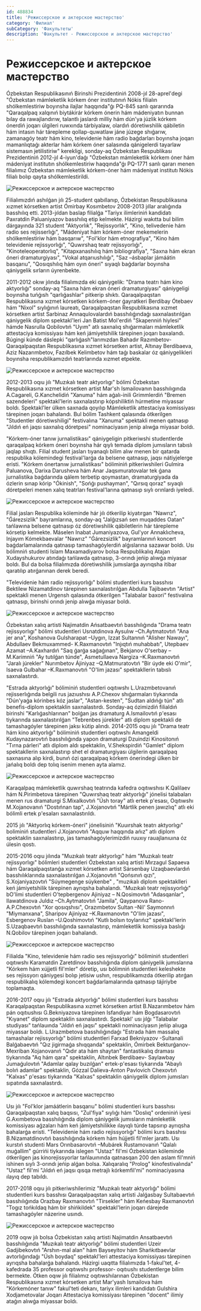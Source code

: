 ```yaml
---
id: 488834
title: 'Режиссерское и актерское мастерство'
category: 'Филиал'
subCategory: 'Факультеты'
description: 'Факультет - Режиссерское и актерское мастерство'
---
```


# Режиссерское и актерское мастерство

Ózbekstan Respublikasınıń Birinshi Prezidentiniń 2008-jıl 28-aprel'degi "Ózbekstan mámleketlik kórkem óner institutınıń Nókis filialın shólkemlestiriw boyınsha ilajlar haqqında"ǵı PQ-845 sanlı qararında "Qaraqalpaq xalqınıń biytákirár kórkem ónerin hám mádeniyatın bunnan bılay da rawajlandırıw, talantlı jaslardı milliy hám dún'ya júzlik kórkem ónerdiń joqarı úlgileri ruwxında tárbiyalaw, olardıń dóretiwshilik qábiletin hám intasın hár tárepleme qollap-quwatlaw jáne júzege shıǵarıw, zamanagóy teatr hám kino, televidenie hám radio baǵdarları boyınsha joqarı mamanlıqtaǵı akterlar hám kórkem óner salasında qánigelerdi tayarlaw sistemasın jetilistiriw" kerekligi, sonday-aq Ózbekstan Respublikası Prezidentiniń 2012-jıl 4-iyun'daǵı "Ózbekstan mámleketlik kórkem óner hám mádeniyat institutın shólkemlestiriw haqqında"ǵı PQ-1771 sanlı qararı menen filialımız Ózbekstan mámleketlik kórkem-óner hám mádeniyat institutı Nókis filialı bolıp qayta shólkemlestirildi.

![Режиссерское и актерское мастерство](/page/488834/1-1.png)

Filialımızdıń ashılǵan jılı 25-student qabıllanıp, Ózbekistan Respublikasına xızmet kórsetken artist Ómirbay Kosımbetov 2008-2013 jıllar aralıǵında basshılıq etti. 2013-jıldan baslap filialǵa "Tariyx ilimleriniń kandidatı Paxratdin Paluaniyazov basshılıq etip kelmekte. Házirgi wakıtta bul bilim dárgayında 321 student "Aktyorlık", "Rejissyorlık", "Kino, telivedenie hám radio ses rejisserlıǵı", "Mádeniyat hám kórkem-óner mekemelerin shólkemlestiriw hám basqarıw", "Fol'klor hám etnografiya", "Kino hám televidenie rejissyorlıǵı", "Quwırshaq teatr rejissyorlıǵı", "Kinoteleoperatorlıq", "Kitapxanashılıq hám bibliografiya", "Saxna hám ekran óneri dramaturgiyası", "Vokal atqarıushılıǵı", "Saz –ásbaplar jámáátin basqarıu", "Qosıqshılıq hám oyın óneri" sıyaqlı baǵdarlar boyınsha qániygelik sırların úyrenbekte.

2011-2012 okıw jılında filialımızda eki qániygelik: "Drama teatrı hám kino aktyorlıǵı" sonday-aq "Saxna hám ekran óneri dramaturgiyası" qániygeligi boyınsha tuńǵısh "qarlıǵashlar" pitkerip shıktı. Qaraqalpaqstan Respublikasına xızmet kórsetken kórkem-óner ǵayratkeri Berdibay Ótebaev hám "Nixol" sıylıǵınıń laureatı, Qaraqalpaqstan Respublikasına xızmet kórsetken artist Sarbinaz Annaqulovalardıń basshılıǵındaǵı saxnalastırılǵan qániygelik diplom spektakl'leri Jan Batist Mol'erdiń "Skapenniń hiylesi" hámde Nasrulla Qobilovtıń "Uyım" atlı saxnalıq shıǵarmaları mámleketlik attestaciya komissiyası hám keń jámiyetshilik tárepinen joqarı baxalandı. Búgingi kúnde dáslepki "qarlıǵash"larımızdan Bahadır Razımbetov- Qaraqalpaqstan Respublikasına xızmet kórsetken artist, Altınay Berdibaeva, Aziz Nazarımbetov, Fazılbek Kelimbetov hám taǵı baskalar óz qániygelikleri boyınsha respublikamızdıń teatrlarında xızmet etpekte.

![Режиссерское и актерское мастерство](/page/488834/2-1.png)

2012-2013 oqıu jılı "Muzıkalı teatr aktyorlıgı" bólimi Ózbekstan Respublikasına xızmet kórsetken artist Mar'sh Ismailovanın basshılıgında A.Cagareli, G.Kanchelidiń "Xanuma" hám aǵalı-inili Grimmlerdiń "Bremen sazendeleri" spektakl'lerin saxnalastırıp kópshiliktiń húrmetine miyassar boldı. Spektakl'ler úlken saxnada qoyılıp Mámleketlik attestaciya komissiyası tárepinen joqarı bahalandı. Bul bólim Tashkent qalasında ótkerilgen "Studentler dóretiwshiligi" festivalına "Xanuma" spektakli menen qatnasıp "Jıldıń eń jaqsı saxnalıq dóretpesi" nominaciyasın jenip alıwǵa miyasar boldı.

"Kórkem-óner tanıw jurnalistikası" qániygeligin pitkeriwshi studentlerde qaraqalpaq kórkem óneri boyınsha hár qıylı temada diplom jumısların tabıslı jaqlap shıqtı. Filial student jasları tıyanaqlı bilim alıw menen bir qatarda respublika kólemindegi festival'larǵa da belsene qatnasıp, jaqsı nátiyjelerge eristi. "Kórkem ónertanıw jurnalistikası" bóliminiń pitkeriwshileri Gulmira Paluanova, Darixa Darusheva hám Anar Jaqsımuratovalar tek ǵana jurnalistika baǵdarında qálem terbetip qoymastan, dramaturgiyada da ózlerin sınap kórip "Ókinish", "Sońǵı pushayman", "Qırsıq qoraz" sıyaqlı dóretpeleri menen xalıq teatrları festival'larına qatnasıp sıylı orınlardı iyeledi.

![Режиссерское и актерское мастерство](/page/488834/3-1.png)

Filial jasları Respublika kóleminde hár jılı ótkerilip kiyatırgan "Nawrız", "Ǵárezsizlik" bayramlarına, sonday-aq "Jalǵızsań sen muqaddes Oatan" tańlawına belsene qatnasıp óz dóretiwshilik qábiletlerin hár tárepleme kórsetip kelmekte. Máselen Inabat Jumaniyazova, Gul'yor Annaklıcheva, Injayım Kómekbaevalar "Nawrız" "Ǵárezsizlik" bayramlarınıń koncert baǵdarlamalarında qatnasıp tamashagóylerdiń alǵıslarına sazawar boldı. Usı bólimniń studenti Islam Maxamadiyarov bolsa Respublikalıq Atajan Xudayshukurov atındaǵı tańlawda qatnasıp, 3-orındı jeńip alıwǵa miyasar boldı. Bul da bolsa filialımızda dóretiwshilik jumıslarǵa ayırıqsha itibar qaratılıp atırǵanınan derek beredi.

"Televidenie hám radio rejissyorlıǵı" bólimi studentleri kurs basshısı Bektilew Nizamatdinov tárepinen saxnalastırılǵan Abdulla Tajibaevtın "Artist" spektakli menen Urgensh qalasında ótkerilgen "Talabalar baxori" festivalına qatnasıp, birinshi orındı jenip alıwǵa miyasar boldı.

![Режиссерское и актерское мастерство](/page/488834/4-1.png)

Ózbekstan xalıq artisti Najimatdin Ańsatbaevtıń basshılıǵında "Drama teatrı rejissyorlıgı" bólimi studentleri Usnatdinova Aysulıw –Ch.Aytmatovtıń "Ana jer ana", Koshanova Gulsharapat –Uygın, Izzat Sultannıń "Alisher Nawayı", Abdullaev Bekmuxammed- K.Raxmanovtıń "Injıqtıń muhabbatı", Utepbaev Azamat –A.Kaxhardıń "Saq ǵarǵa saǵaǵınan", Bekjanov O'serbay –M.Karimniń "Ay tutılǵan túnde", Asmetullaeva Nargiza –K.Raxmanovtıń "Jaralı júrekler" Nurımbetov Ájiniyaz –Q.Matmuratovtıń "Bir úyde eki O'mir", Isaeva Gulbahar –K.Raxmanovtıń "O'lim jazası" spektakllerin tabıslı saxnalastırdı.

"Estrada aktyorlıǵı" bóliminiń studentleri oqıtıwshı L.Urazmbetovanıń rejisserlıǵında belgili rus jazıushısı A.P.Chexov shıǵarmaları tiykarında "Dún'yaǵa kórinbes kóz jaslar", "Astan-kesten", "Sudtan aldıńǵı tún" atlı benefis-diplom spektaklin saxnalastırdı. Sonday-aq ózimizdiń filialdıń birinshi "Karlıǵashlarınan" bolǵan jas dramaturg A.Ismailovtıń p'esası tiykarında saxnalastırılǵan "Tebrenbes júrekler" atlı diplom spektakli de tamashagóyler tárepinen jaksı kútip alındı. 2014-2015 oqıu jılı "Drama teatr hám kino aktyorlıǵı" bóliminiń studentleri oqıtıwshı Amangeldi Kudaynazarovtıń basshılıǵında yapon dramaturgi Dzuindzi Kinositonıń "Tırna párleri" atlı diplom aldı spektaklin, V.Shekspirdiń "Gamlet" diplom spektakllerin saxnalastırıp shet el dramaturgiyası úlgilerin qaraqalpaq saxnasına alıp kirdi, bunıń ózi qaraqalpaq kórkem ónerindegi úlken bir jańalıq boldı dep tolıq isenim menen ayta alamız.

![Режиссерское и актерское мастерство](/page/488834/5-1.png)

Karaqalpaq mámleketlik quwırshaq teatrında kafedra oqıtıwshısı K.Qalilaev hám N.Pirimbetova tárepinen "Quwırshaq teatr aktyorlıǵı" jónelisi talabaları menen rus dramaturgi S.Mixalkovtıń "Úsh toray" atlı ertek p'esası, Oqıtıwshı M.Xojanovanıń "Dostıńnan tap", J.Xojanovtıń "Mártlik penen jawızlıq" atlı eki bólimli ertek p'esaları saxnalastırıldı.

2015 jılı "Aktyorlıq kórkem-óneri" jónelisiniń "Kuuırshak teatrı aktyorlıgı" boliminiń studentleri J.Xojanovtıń "Aqquw haqqında ańız" atlı diplom spektaklin saxnalastırıp, jas tamashagóylerimizdiń ruuxıy rauajlanıuına óz úlesin qostı.

2015-2016 oqıu jılında "Muzıkalı teatr aktyorlıgı" hám "Muzıkalı teatr rejissyorlıgı" bólimleri studentleri Ózbekstan xalıq artisti Mırzagul Sapaeva hám Qaraqalpaqstanǵa xızmet kórsetken artist Sársenbay Uzaqbaevlardıń basshılıklarında saxnalastırılǵan J.Xojanovtıń "Qońsınıń qızı", S.Xojaniyazovtıń "Súymegenge súykenbe" , "muzıkalı diplom spektaklleri keń jámiyetshilik tárepinen ayrıqsha bahalandı. "Muzıkalı teatr rejissyorlıǵı" bO'limi studentleri O'tepbergenov Ajiniyaz – N.Qosimovtıń "Adasqanlar", Ilawatdinova Juldız –Ch.Aytmatovtıń "Jamila", Qaypanova Rano- A.P.Chexovtıń "Xor qosıqshısı", Orazımbetov Sultan –Nil' Saymonnıń "Miymanxana", Sharipov Ajiniyaz –K.Raxmanovtın "O'lim jazası", Esbergenov Ruslan –U.Qoshimovtıń "Kutlı bolsın toylarıńız" spektakl'lerin S.Uzaqbaevtıń basshılıǵında saxnalastırıp, mámleketlik komissiya baslıǵı N.Qobilov tárepinen joqarı bahalandı.

![Режиссерское и актерское мастерство](/page/488834/6-1.png)

Filialda "Kino, televidenie hám radio ses rejissyorlıǵı" bóliminiń studentleri oqıtıwshı Karamatdin Zaretdinov basshılıǵında diplom qániygelik jumıslarına "Kórkem hám xújjetli fil'mler" dóretip, usı bólimniń studentleri keleshekte ses rejissyorı qániygesi bolıp jetisiw ushın, respublikamızda ótkerilip atırǵan respublikalıq kólemdegi koncert baǵdarlamalarında qatnasıp tájiriybe toplamaqta.

2016-2017 oqıu jılı "Estrada aktyorlıǵı" bólimi studentleri kurs basshısı Karaqalpaqstan Respublikasına xızmet kórsetken artist B.Nazarımbetov hám pán oqıtıushısı G.Bekniyazova tárepinen Isfandiyar hám Bogdasarovtıń "Kıyanet" diplom spektaklin saxnalastırdı. Spektakl' usı jılǵı "Talabalar studiyası" tańlauında "Jıldıń eń jaqsı" spektakli nominaciyasın jeńip alıuga miyassar boldı. L.Urazmbetova basshılıǵındaǵı "Estrada hám massalıq tamashalar rejissyorlıǵı" bólimi studentleri Farxad Bekniyazov -Sultanali Balǵabaevtıń "Qız jigirmaǵa shıqqanda" spektaklin, Ómirbek Bekturǵanov-Mexriban Xojanovanıń "Qıdır ata hám shaytan" fantastikalıq draması tiykarında "Aq hám qara" spektaklin, Altınbek Berdibaev- Saylawbay Jumaǵulovtıń "Adamlar qalay buzılǵan" ertek-p'esası tiykarında "Abaylı bolıń adamlar" spektaklin, Gózzal Dalieva-Anton Pavlovich Chexovtıń "Kalxas" p'esası tiykarında "Kalxas" spektaklin qániygelik diplom jumısları sıpatında saxnalastırdı.

![Режиссерское и актерское мастерство](/page/488834/7-1.png)

Usı jılı "Fol'klor jamáátlerin basqarıu" bólimi studentleri kurs basshısı Qaraqalpaqstan xalıq baqsısı, "Zul'fiya" sıylıǵı hám "Doslıq" ordeniniń iyesi G.Axımbetova basshılıǵında diplom qániygelik jumısların mámleketlik komissiyası aǵzaları hám keń jámiyetshilikke ılayıqlı túrde tapsırıp ayrıqsha bahalarǵa eristi. "Televidenie hám radio rejissyorlıǵı" bólimi kurs basshısı B.Nizamatdinovtıń basshılıǵında kórkem hám hújjetli fil'mler jarattı. Usı kurstıń studenti Mars Orınbasarovtıń –Mubárek Rustamovanıń "Qalalı muǵallim" gúrrińi tiykarında islegen "Ustaz" fil'mi Ózbekistan kóleminde ótkerilgen jas kinorejissyorlar tańlauınında qatnasqan 200 den aslam fil'mniń ishinen sıylı 3-orındı jeńip alǵan bolsa. Xalıqaralıq "Prolog" kinofestivalında" "Ustaz" fil'mi "Jıldıń eń jaqsı qısqa metrajlı kórkemfil'mi" nominaciyasına ılayıq dep tabıldı.

2017-2018 oqıu jılı pitkeriwshilerimiz "Muzıkalı teatr aktyorlıǵı" bólimi studentleri kurs basshısı Qaraqalpaqstan xalıq artisti Jalǵasbay Sultabaevtıń basshılıǵında Orazbay Raxmanovtıń "Tirsekler" hám Keńesbay Raxmanovtıń "Togız tońkıldaq hám bir shińkildek" spektakl'lerin joqarı dárejede tamashagóyler názerine usındı.

![Режиссерское и актерское мастерство](/page/488834/8-1.png)

2019 oqıw jılı bolsa Ózbekistan xalıq artisti Najimatdin Ansatbaevtıń basshılıǵında "Muzıkalı teatr aktyorlıǵı" bólimi studentleri Uzeir Gadjibekovtıń "Arshın-mal alan" hám Bayseyitov hám Shańkıtbaevlar avtorlıǵındaǵı "Úsh boydaq" spektakl'leri attestaciya komissiyası tárepinen ayrıqsha bahalarǵa bahalandı. Házirgi uaqıtta filialımızda 1-fakul'tet, 4-kafedrada 35 professor oqıtıwshı professor- oqıtıushı studentlerge bilim bermekte. Ótken oqıw jılı filialımız oqıtıwshılarınan Ózbekistan Respublikasına xızmet kórsetken artist Mar'yash Ismailova hám "Kórkemóner tanıw" fakul'teti dekanı, tariyx ilimleri kandidatı Gulshira Xodjametovalar Joqarı Attestaciya komissiyası tárepinen "docent" ilimiy ataǵın alıwǵa miyassar boldı.

